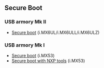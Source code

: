## Secure Boot

### USB armory Mk II

* [Secure boot](https://github.com/f-secure-foundry/usbarmory/wiki/Secure-boot-(Mk-II)) (i.MX6UL/i.MX6ULL/i.MX6ULZ)

### USB armory Mk I

* [Secure boot](https://github.com/f-secure-foundry/usbarmory/wiki/Secure-boot-(Mk-I)) (i.MX53)
* [Secure boot with NXP tools](https://github.com/f-secure-foundry/usbarmory/wiki/Secure-boot-with-NXP-tools-(Mk-I)) (i.MX53)
